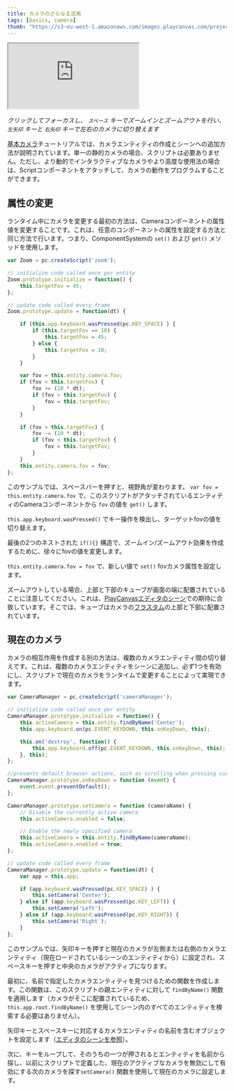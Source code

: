 ```yaml
---
title: カメラのさらなる活用
tags: [basics, camera]
thumb: "https://s3-eu-west-1.amazonaws.com/images.playcanvas.com/projects/12/405835/E7331A-image-75.jpg"
---
```


<div className="iframe-container">
    <iframe src="https://playcanv.as/p/5yUf1fvg/" title="More Cameras"></iframe>
</div>

*クリックしてフォーカスし、 `スペース` キーでズームインとズームアウトを行い、 `左矢印` キーと `右矢印` キーで左右のカメラに切り替えます*

[基本カメラ][1]チュートリアルでは、カメラエンティティの作成とシーンへの追加方法が説明されています。単一の静的カメラの場合、スクリプトは必要ありません。ただし、より動的でインタラクティブなカメラやより高度な使用法の場合は、Scriptコンポーネントをアタッチして、カメラの動作をプログラムすることができます。

## 属性の変更

ランタイム中にカメラを変更する最初の方法は、Cameraコンポーネントの属性値を変更することです。これは、任意のコンポーネントの属性を設定する方法と同じ方法で行います。つまり、ComponentSystemの `set()` および `get()` メソッドを使用します。

```javascript
var Zoom = pc.createScript('zoom');

// initialize code called once per entity
Zoom.prototype.initialize = function() {
    this.targetFov = 45;
};

// update code called every frame
Zoom.prototype.update = function(dt) {

    if (this.app.keyboard.wasPressed(pc.KEY_SPACE) ) {
        if (this.targetFov == 10) {
            this.targetFov = 45;
        } else {
            this.targetFov = 10;
        }
    }

    var fov = this.entity.camera.fov;
    if (fov < this.targetFov) {
        fov += (10 * dt);
        if (fov > this.targetFov) {
            fov = this.targetFov;
        }
    }

    if (fov > this.targetFov) {
        fov -= (10 * dt);
        if (fov < this.targetFov) {
            fov = this.targetFov;
        }
    }
    this.entity.camera.fov = fov;
};

```

このサンプルでは、スペースバーを押すと、視野角が変わります。 `var fov = this.entity.camera.fov` で、このスクリプトがアタッチされているエンティティのCameraコンポーネントから `fov` の値を `get()` します。

`this.app.keyboard.wasPressed()` でキー操作を検出し、ターゲットfovの値を切り替えます。

最後の2つのネストされた `if(){}` 構造で、ズームイン/ズームアウト効果を作成するために、徐々にfovの値を変更します。

`this.entity.camera.fov = fov` で、新しい値で `set()` fovカメラ属性を設定します。

ズームアウトしている場合、上部と下部のキューブが画面の端に配置されていることに注意してください。これは、[PlayCanvasエディタのシーン][3]での期待に合致しています。そこでは、キューブはカメラの[フラスタム][2]の上部と下部に配置されています。

## 現在のカメラ

カメラの相互作用を作成する別の方法は、複数のカメラエンティティ間の切り替えです。これは、複数のカメラエンティティをシーンに追加し、必ず1つを有効にし、スクリプトで現在のカメラをランタイムで変更することによって実現できます。

```javascript
var CameraManager = pc.createScript('cameraManager');

// initialize code called once per entity
CameraManager.prototype.initialize = function() {
    this.activeCamera = this.entity.findByName('Center');
    this.app.keyboard.on(pc.EVENT_KEYDOWN, this.onKeyDown, this);

    this.on('destroy', function() {
        this.app.keyboard.off(pc.EVENT_KEYDOWN, this.onKeyDown, this);
    }, this);
};

//prevents default browser actions, such as scrolling when pressing cursor keys
CameraManager.prototype.onKeyDown = function (event) {
    event.event.preventDefault();
};

CameraManager.prototype.setCamera = function (cameraName) {
    // Disable the currently active camera
    this.activeCamera.enabled = false;

    // Enable the newly specified camera
    this.activeCamera = this.entity.findByName(cameraName);
    this.activeCamera.enabled = true;
};

// update code called every frame
CameraManager.prototype.update = function(dt) {
    var app = this.app;

    if (app.keyboard.wasPressed(pc.KEY_SPACE) ) {
        this.setCamera('Center');
    } else if (app.keyboard.wasPressed(pc.KEY_LEFT)) {
        this.setCamera('Left');
    } else if (app.keyboard.wasPressed(pc.KEY_RIGHT)) {
        this.setCamera('Right');
    }
};
```

このサンプルでは、矢印キーを押すと現在のカメラが左側または右側のカメラエンティティ（現在ロードされているシーンのエンティティから）に設定され、スペースキーを押すと中央のカメラがアクティブになります。

最初に、名前で指定したカメラエンティティを見つけるための関数を作成します。この関数は、このスクリプトの親エンティティに対して `findByName()` 関数を適用します（カメラがそこに配置されているため、`this.app.root.findByName()` を使用してシーン内のすべてのエンティティを検索する必要はありません）。

矢印キーとスペースキーに対応するカメラエンティティの名前を含むオブジェクトを設定します（[エディタのシーンを参照][3]）。

次に、キーをループして、そのうちの一つが押されるとエンティティを名前から探し、以前にスクリプトで定義した、現在のアクティブなカメラを無効にして有効にする次のカメラを探す`setCamera()` 関数を使用して現在のカメラに設定します。

[1]: /tutorials/basic-cameras/
[2]: https://en.wikipedia.org/wiki/Frustum
[3]: https://playcanvas.com/editor/scene/440116
